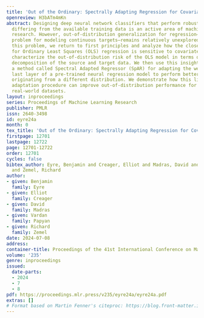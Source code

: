 ```yaml
---
title: 'Out of the Ordinary: Spectrally Adapting Regression for Covariate Shift'
openreview: H3bATm4mKn
abstract: Designing deep neural network classifiers that perform robustly on distributions
  differing from the available training data is an active area of machine learning
  research. However, out-of-distribution generalization for regression—the analogous
  problem for modeling continuous targets—remains relatively unexplored. To tackle
  this problem, we return to first principles and analyze how the closed-form solution
  for Ordinary Least Squares (OLS) regression is sensitive to covariate shift. We
  characterize the out-of-distribution risk of the OLS model in terms of the eigenspectrum
  decomposition of the source and target data. We then use this insight to propose
  a method called Spectral Adapted Regressor (SpAR) for adapting the weights of the
  last layer of a pre-trained neural regression model to perform better on input data
  originating from a different distribution. We demonstrate how this lightweight spectral
  adaptation procedure can improve out-of-distribution performance for synthetic and
  real-world datasets.
layout: inproceedings
series: Proceedings of Machine Learning Research
publisher: PMLR
issn: 2640-3498
id: eyre24a
month: 0
tex_title: 'Out of the Ordinary: Spectrally Adapting Regression for Covariate Shift'
firstpage: 12701
lastpage: 12722
page: 12701-12722
order: 12701
cycles: false
bibtex_author: Eyre, Benjamin and Creager, Elliot and Madras, David and Papyan, Vardan
  and Zemel, Richard
author:
- given: Benjamin
  family: Eyre
- given: Elliot
  family: Creager
- given: David
  family: Madras
- given: Vardan
  family: Papyan
- given: Richard
  family: Zemel
date: 2024-07-08
address:
container-title: Proceedings of the 41st International Conference on Machine Learning
volume: '235'
genre: inproceedings
issued:
  date-parts:
  - 2024
  - 7
  - 8
pdf: https://proceedings.mlr.press/v235/eyre24a/eyre24a.pdf
extras: []
# Format based on Martin Fenner's citeproc: https://blog.front-matter.io/posts/citeproc-yaml-for-bibliographies/
---
```

